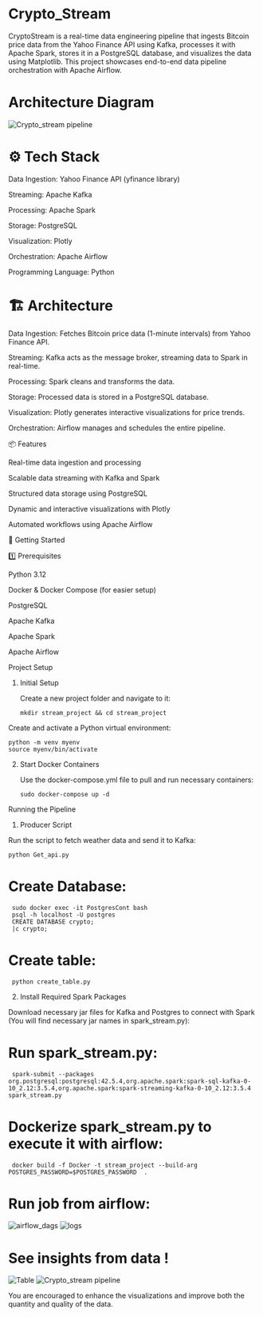 # Crypto_Stream
CryptoStream is a real-time data engineering pipeline that ingests Bitcoin price data from the Yahoo Finance API using Kafka, processes it with Apache Spark, stores it in a PostgreSQL database, and visualizes the data using Matplotlib. This project showcases end-to-end data pipeline orchestration with Apache Airflow.

# Architecture Diagram
![Crypto_stream pipeline](https://github.com/KhalilBouslah/Crypto_Stream/blob/main/Screenshots/CryptoStream%20architecure.png)

# ⚙️ Tech Stack

Data Ingestion: Yahoo Finance API (yfinance library)

Streaming: Apache Kafka

Processing: Apache Spark

Storage: PostgreSQL

Visualization: Plotly

Orchestration: Apache Airflow

Programming Language: Python

# 🏗️ Architecture

Data Ingestion: Fetches Bitcoin price data (1-minute intervals) from Yahoo Finance API.

Streaming: Kafka acts as the message broker, streaming data to Spark in real-time.

Processing: Spark cleans and transforms the data.

Storage: Processed data is stored in a PostgreSQL database.

Visualization: Plotly generates interactive visualizations for price trends.

Orchestration: Airflow manages and schedules the entire pipeline.

📦 Features

Real-time data ingestion and processing

Scalable data streaming with Kafka and Spark

Structured data storage using PostgreSQL

Dynamic and interactive visualizations with Plotly

Automated workflows using Apache Airflow

🚀 Getting Started

1️⃣ Prerequisites

Python 3.12

Docker & Docker Compose (for easier setup)

PostgreSQL

Apache Kafka

Apache Spark

Apache Airflow


Project Setup
1. Initial Setup

    Create a new project folder and navigate to it:

       mkdir stream_project && cd stream_project

Create and activate a Python virtual environment:

    python -m venv myenv
    source myenv/bin/activate

2. Start Docker Containers

    Use the docker-compose.yml file to pull and run necessary containers:

       sudo docker-compose up -d

Running the Pipeline
1. Producer Script

Run the script to fetch weather data and send it to Kafka:

    python Get_api.py

# Create Database: 
     sudo docker exec -it PostgresCont bash 
     psql -h localhost -U postgres  
     CREATE DATABASE crypto;
     |c crypto;

# Create table:
     python create_table.py
     
2. Install Required Spark Packages

Download necessary jar files for  Kafka and Postgres to connect with Spark (You will find necessary jar names in spark_stream.py):

# Run spark_stream.py:
     spark-submit --packages org.postgresql:postgresql:42.5.4,org.apache.spark:spark-sql-kafka-0-10_2.12:3.5.4,org.apache.spark:spark-streaming-kafka-0-10_2.12:3.5.4 spark_stream.py
# Dockerize spark_stream.py to execute it with airflow:
     docker build -f Docker -t stream_project --build-arg POSTGRES_PASSWORD=$POSTGRES_PASSWORD  .

# Run job from airflow:

![airflow_dags](https://github.com/KhalilBouslah/Crypto_Stream/blob/main/Screenshots/airflow_crypto.png)
![logs](https://github.com/KhalilBouslah/Crypto_Stream/blob/main/Screenshots/logs.png)

# See insights from data !
![Table](https://github.com/KhalilBouslah/Crypto_Stream/blob/main/Screenshots/Table.png)
![Crypto_stream pipeline](https://github.com/KhalilBouslah/Crypto_Stream/blob/main/Screenshots/vis_crypto.png)

You are encouraged to enhance the visualizations and improve both the quantity and quality of the data.

